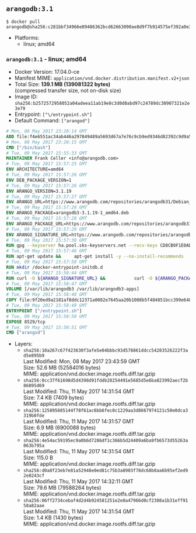 ## `arangodb:3.1`

```console
$ docker pull arangodb@sha256:c281bbf34966e09486362bcd62663090ae8d9f7b914575ef392a0e30deeb2511
```

-	Platforms:
	-	linux; amd64

### `arangodb:3.1` - linux; amd64

-	Docker Version: 17.04.0-ce
-	Manifest MIME: `application/vnd.docker.distribution.manifest.v2+json`
-	Total Size: **139.1 MB (139081322 bytes)**  
	(compressed transfer size, not on-disk size)
-	Image ID: `sha256:b2572572958052a04adeea11ab19e0c3d0d0abd97c24789dc30907321e2e3e79`
-	Entrypoint: `["\/entrypoint.sh"]`
-	Default Command: `["arangod"]`

```dockerfile
# Mon, 08 May 2017 23:28:14 GMT
ADD file:f4e6551ac34ab446a297849489a5693d67a7e76c9cb9ed9346d82392c9d9a5fe in / 
# Mon, 08 May 2017 23:28:15 GMT
CMD ["/bin/bash"]
# Tue, 09 May 2017 15:55:33 GMT
MAINTAINER Frank Celler <info@arangodb.com>
# Tue, 09 May 2017 15:57:25 GMT
ENV ARCHITECTURE=amd64
# Tue, 09 May 2017 15:57:26 GMT
ENV DEB_PACKAGE_VERSION=1
# Tue, 09 May 2017 15:57:26 GMT
ENV ARANGO_VERSION=3.1.19
# Tue, 09 May 2017 15:57:27 GMT
ENV ARANGO_URL=https://www.arangodb.com/repositories/arangodb31/Debian_8.0
# Tue, 09 May 2017 15:57:28 GMT
ENV ARANGO_PACKAGE=arangodb3-3.1.19-1_amd64.deb
# Tue, 09 May 2017 15:57:28 GMT
ENV ARANGO_PACKAGE_URL=https://www.arangodb.com/repositories/arangodb31/Debian_8.0/amd64/arangodb3-3.1.19-1_amd64.deb
# Tue, 09 May 2017 15:57:29 GMT
ENV ARANGO_SIGNATURE_URL=https://www.arangodb.com/repositories/arangodb31/Debian_8.0/amd64/arangodb3-3.1.19-1_amd64.deb.asc
# Tue, 09 May 2017 15:57:30 GMT
RUN gpg --keyserver ha.pool.sks-keyservers.net --recv-keys CD8CB0F1E0AD5B52E93F41E7EA93F5E56E751E9B
# Tue, 09 May 2017 15:57:46 GMT
RUN apt-get update &&     apt-get install -y --no-install-recommends         libjemalloc1 	libsnappy1         ca-certificates         pwgen         curl     &&     rm -rf /var/lib/apt/lists/*
# Tue, 09 May 2017 15:57:58 GMT
RUN mkdir /docker-entrypoint-initdb.d
# Tue, 09 May 2017 15:58:44 GMT
RUN curl -O ${ARANGO_SIGNATURE_URL} &&           curl -O ${ARANGO_PACKAGE_URL} &&             gpg --verify ${ARANGO_PACKAGE}.asc &&     (echo arangodb3 arangodb3/password password test | debconf-set-selections) &&     (echo arangodb3 arangodb3/password_again password test | debconf-set-selections) &&     DEBIAN_FRONTEND="noninteractive" dpkg -i ${ARANGO_PACKAGE} &&     rm -rf /var/lib/arangodb3/* &&     sed -ri         -e 's!127\.0\.0\.1!0.0.0.0!g'         -e 's!^(file\s*=).*!\1 -!'         -e 's!^#\s*uid\s*=.*!uid = arangodb!'         -e 's!^#\s*gid\s*=.*!gid = arangodb!'         /etc/arangodb3/arangod.conf     &&     DEBIAN_FRONTEND="noninteractive" apt-get purge -y --auto-remove ca-certificates &&     rm -f ${ARANGO_PACKAGE}*
# Tue, 09 May 2017 15:58:47 GMT
VOLUME [/var/lib/arangodb3 /var/lib/arangodb3-apps]
# Tue, 09 May 2017 15:58:48 GMT
COPY file:9f20ed9a2181af8ddc12371a0082e7645aa20b1008b5f484851bcc399e64801e in /entrypoint.sh 
# Tue, 09 May 2017 15:58:49 GMT
ENTRYPOINT ["/entrypoint.sh"]
# Tue, 09 May 2017 15:58:50 GMT
EXPOSE 8529/tcp
# Tue, 09 May 2017 15:58:51 GMT
CMD ["arangod"]
```

-	Layers:
	-	`sha256:10a267c67f423630f3afe5e04bbbc93d578861ddcc54283526222f3ad5e895b9`  
		Last Modified: Mon, 08 May 2017 23:43:59 GMT  
		Size: 52.6 MB (52584016 bytes)  
		MIME: application/vnd.docker.image.rootfs.diff.tar.gzip
	-	`sha256:0cc37f61698d5d4398d91fddb28254491e5685d5e6ba823992aecf2b86895d69`  
		Last Modified: Thu, 11 May 2017 14:31:54 GMT  
		Size: 7.4 KB (7409 bytes)  
		MIME: application/vnd.docker.image.rootfs.diff.tar.gzip
	-	`sha256:125895685144f78f61ac6bb6fec0c1229aa3d8667974121c50e0dca3319b0fde`  
		Last Modified: Thu, 11 May 2017 14:31:57 GMT  
		Size: 6.9 MB (6900088 bytes)  
		MIME: application/vnd.docker.image.rootfs.diff.tar.gzip
	-	`sha256:4e54ac59195ec9a0b6d7286df1c366b5d24409a6ba9fb6573d55263a063b795a`  
		Last Modified: Thu, 11 May 2017 14:31:54 GMT  
		Size: 115.0 B  
		MIME: application/vnd.docker.image.rootfs.diff.tar.gzip
	-	`sha256:d0a8f23eb7e81a52948e0ed81c75b3a8903f78dc68b8aa6b95ef2ed92e0243cf`  
		Last Modified: Thu, 11 May 2017 14:32:11 GMT  
		Size: 79.6 MB (79588264 bytes)  
		MIME: application/vnd.docker.image.rootfs.diff.tar.gzip
	-	`sha256:06ff2734cebaf4d2d4b924581251e2e0a47966d0cf2308a1b31eff9158a82aae`  
		Last Modified: Thu, 11 May 2017 14:31:54 GMT  
		Size: 1.4 KB (1430 bytes)  
		MIME: application/vnd.docker.image.rootfs.diff.tar.gzip

